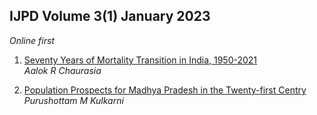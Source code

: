 ## IJPD Volume 3(1) January 2023 

*Online first*

1. [ Seventy Years of Mortality Transition in India, 1950-2021 ](../assets/ijpd/2023-1/V_3_1_1.pdf)
    <br> *Aalok R Chaurasia*

2. [ Population Prospects for Madhya Pradesh in the Twenty-first Centry ](../assets/ijpd/2023-1/V_3_1_2.pdf)
    <br> *Purushottam M Kulkarni*